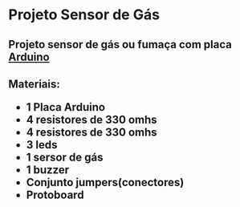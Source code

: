 <h1>Projeto Sensor de Gás</h1>
<h2>Projeto sensor de gás ou fumaça com placa <a href="https://www.arduino.cc/reference/pt/" target="_blank">Arduino</a><h2>
<p>Materiais:</p>
<ul>
  <li>1 Placa Arduino</li>
  <li>4 resistores de 330 omhs</li>
  <li>4 resistores de 330 omhs</li>
  <li>3 leds</li>
  <li>1 sersor de gás</li>
  <li>1 buzzer</li>
  <li>Conjunto jumpers(conectores)</li>
  <li>Protoboard</li>
</ul>  
  

